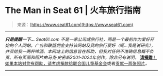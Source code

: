 <!--yml

category: 未分类

date: 2024-05-27 14:44:37

-->

# The Man in Seat 61 | 火车旅行指南

> 来源：[https://www.seat61.com](https://www.seat61.com)

* * *

***只是提醒一下...** Seat61.com 不是一家公司或旅行社，而是一个最初作为爱好开始的个人网站。广告和联盟佣金支持该网站及我的旅行爱好（呃...我是说研究），并买给我一两杯啤酒。本网站上的信息旨在帮助，但我对任何不准确信息概不负责。所有页面和照片由马克·史密斯2001-2024年创作，除非另有说明。* [**请捐赠！** 如果本站对您有帮助，请考虑捐款给联合国儿童基金会](https://www.justgiving.com/fundraising/seatsixtyone)或者[贡献一两张照片](websites/photo-request.htm)*。*

* * *
